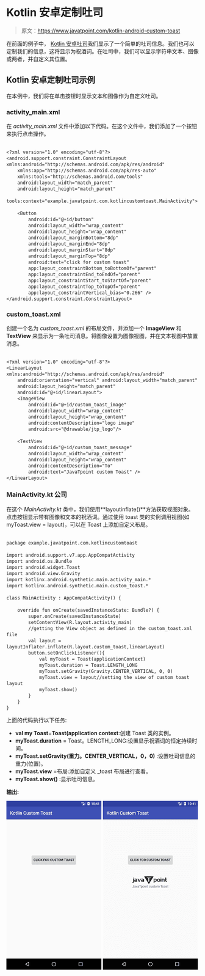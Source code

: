 # Kotlin 安卓定制吐司

> 原文：<https://www.javatpoint.com/kotlin-android-custom-toast>

在前面的例子中， [Kotlin 安卓吐司](kotlin-android-toast)我们显示了一个简单的吐司信息。我们也可以定制我们的信息，这将显示为祝酒词。在吐司中，我们可以显示字符串文本、图像或两者，并自定义其位置。

## Kotlin 安卓定制吐司示例

在本例中，我们将在单击按钮时显示文本和图像作为自定义吐司。

### activity_main.xml

在 *activity_main.xml* 文件中添加以下代码。在这个文件中，我们添加了一个按钮来执行点击操作。

```

<?xml version="1.0" encoding="utf-8"?>
<android.support.constraint.ConstraintLayout xmlns:android="http://schemas.android.com/apk/res/android"
    xmlns:app="http://schemas.android.com/apk/res-auto"
    xmlns:tools="http://schemas.android.com/tools"
    android:layout_width="match_parent"
    android:layout_height="match_parent"
    tools:context="example.javatpoint.com.kotlincustomtoast.MainActivity">

    <Button
        android:id="@+id/button"
        android:layout_width="wrap_content"
        android:layout_height="wrap_content"
        android:layout_marginBottom="8dp"
        android:layout_marginEnd="8dp"
        android:layout_marginStart="8dp"
        android:layout_marginTop="8dp"
        android:text="click for custom toast"
        app:layout_constraintBottom_toBottomOf="parent"
        app:layout_constraintEnd_toEndOf="parent"
        app:layout_constraintStart_toStartOf="parent"
        app:layout_constraintTop_toTopOf="parent"
        app:layout_constraintVertical_bias="0.266" />
</android.support.constraint.ConstraintLayout>

```

### custom_toast.xml

创建一个名为 *custom_toast.xml* 的布局文件，并添加一个 **ImageView** 和 **TextView** 来显示为一条吐司消息。将图像设置为图像视图，并在文本视图中放置消息。

```

<?xml version="1.0" encoding="utf-8"?>
<LinearLayout xmlns:android="http://schemas.android.com/apk/res/android"
    android:orientation="vertical" android:layout_width="match_parent"
    android:layout_height="match_parent"
    android:id="@+id/linearLayout">
    <ImageView
        android:id="@+id/custom_toast_image"
        android:layout_width="wrap_content"
        android:layout_height="wrap_content"
        android:contentDescription="logo image"
        android:src="@drawable/jtp_logo"/>

    <TextView
        android:id="@+id/custom_toast_message"
        android:layout_width="wrap_content"
        android:layout_height="wrap_content"
        android:contentDescription="To"
        android:text="JavaTpoint custom Toast" />
</LinearLayout>

```

### MainActivity.kt 公司

在这个 *MainActivity.kt* 类中，我们使用**layoutinflate()**方法获取视图对象。点击按钮显示带有图像和文本的祝酒词。通过使用 toast 类的实例调用视图(如 myToast.view = layout)，可以在 Toast 上添加自定义布局。

```

package example.javatpoint.com.kotlincustomtoast

import android.support.v7.app.AppCompatActivity
import android.os.Bundle
import android.widget.Toast
import android.view.Gravity
import kotlinx.android.synthetic.main.activity_main.*
import kotlinx.android.synthetic.main.custom_toast.*

class MainActivity : AppCompatActivity() {

    override fun onCreate(savedInstanceState: Bundle?) {
        super.onCreate(savedInstanceState)
        setContentView(R.layout.activity_main)
        //getting the View object as defined in the custom_toast.xml file
        val layout = layoutInflater.inflate(R.layout.custom_toast,linearLayout)
        button.setOnClickListener(){
            val myToast = Toast(applicationContext)
            myToast.duration = Toast.LENGTH_LONG
            myToast.setGravity(Gravity.CENTER_VERTICAL, 0, 0)
            myToast.view = layout//setting the view of custom toast layout
            myToast.show()
        }
    }
}

```

上面的代码执行以下任务:

*   **val my Toast**=**Toast(application context**:创建 Toast 类的实例。
*   **myToast.duration** = Toast。LENGTH_LONG:设置显示祝酒词的恒定持续时间。
*   **myToast.setGravity(重力。CENTER_VERTICAL，0，0)** :设置吐司信息的重力(位置)。
*   **myToast.view** =布局:添加自定义 _toast 布局进行查看。
*   **myToast.show()** :显示吐司信息。

**输出:**

![Kotlin Android Custom Toast](img/937937bb1e4b542ecb04f7cf3f39dcf4.png) ![Kotlin Android Custom Toast](img/5d46c867adb17c9e5084c243808d2b69.png)